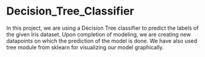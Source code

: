 # Decision_Tree_Classifier

In this project, we are using a Decision Tree classifier to predict the labels of the given Iris dataset.
Upon completion of modeling, we are creating new datapoints on which the prediction of the model is done.
We have also used tree module from sklearn for visualizing our model graphically.
